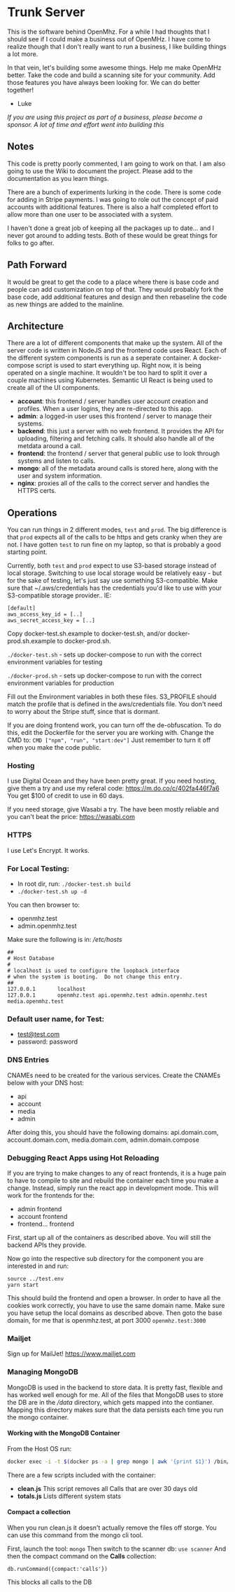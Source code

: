 # Trunk Server
This is the software behind OpenMhz. For a while I had thoughts that I should see if I could make a business out of OpenMHz. I have come to realize though that I don't really want to run a business, I like building things a lot more. 

In that vein, let's building some awesome things. Help me make OpenMHz better. Take the code and build a scanning site for your community. Add those features you have always been looking for. We can do better together!

 - Luke

*If you are using this project as part of a business, please become a sponsor. A lot of time and effort went into building this*

## Notes
This code is pretty poorly commented, I am going to work on that. I am also going to use the Wiki to document the project. Please add to the documentation as you learn things.

There are a bunch of experiments lurking in the code. There is some code for adding in Stripe payments. I was going to role out the concept of paid accounts with additional features. There is also a half completed effort to allow more than one user to be associated with a system. 

I haven't done a great job of keeping all the packages up to date... and I never got around to adding tests. Both of these would be great things for folks to go after.

## Path Forward
It would be great to get the code to a place where there is base code and people can add customization on top of that. They would probably fork the base code, add additional features and design and then rebaseline the code as new things are added to the mainline. 

## Architecture
There are a lot of different components that make up the system. All of the server code is written in NodeJS and the frontend code uses React. Each of the different system components is run as a seperate container. A docker-compose script is used to start everything up. Right now, it is being operated on a single machine. It wouldn't be too hard to split it over a couple machines using Kubernetes. Semantic UI React is being used to create all of the UI components. 
 - **account**: this frontend / server handles user account creation and profiles. When a user logins, they are re-directed to this app.
 - **admin**: a logged-in user uses this frontend / server to manage their systems.
 - **backend**: this just a server with no web frontend. It provides the API for uploading, filtering and fetching calls. It should also handle all of the metdata around a call.
 - **frontend**: the frontend / server that general public use to look through systems and listen to calls.
 - **mongo**: all of the metadata around calls is stored here, along with the user and system information.
 - **nginx**: proxies all of the calls to the correct server and handles the HTTPS certs.

## Operations

You can run things in 2 different modes, `test` and `prod`. The big difference is that `prod` expects all of the calls to be https and gets cranky when they are not. I have gotten `test` to run fine on my laptop, so that is probably a good starting point.

Currently, both `test` and `prod` expect to use S3-based storage instead of local storage. Switching to use local storage would be relatively easy - but for the sake of testing, let's just say use something S3-compatible. Make sure that ~/.aws/credentials has the credentials you'd like to use with your S3-compatible storage provider.. IE:
```
[default]
aws_access_key_id = [..]
aws_secret_access_key = [..]
```

Copy docker-test.sh.example to docker-test.sh, and/or docker-prod.sh.example to docker-prod.sh.

`./docker-test.sh` - sets up docker-compose to run with the correct environment variables for testing

`./docker-prod.sh` - sets up docker-compose to run with the correct environment variables for production

Fill out the Environment variables in both these files. S3_PROFILE should match the profile that is defined in the aws/credentials file. You don't need to worry about the Stripe stuff, since that is dormant.

If you are doing frontend work, you can turn off the de-obfuscation. To do this, edit the Dockerfile for the server you are working with. Change the CMD to:
`CMD ["npm", "run", "start:dev"]` Just remember to turn it off when you make the code public.



### Hosting
I use Digital Ocean and they have been pretty great. If you need hosting, give them a try and use my referal code: https://m.do.co/c/402fa446f7a6
You get $100 of credit to use in 60 days.

If you need storage, give Wasabi a try. The have been mostly reliable and you can't beat the price: https://wasabi.com


### HTTPS
I use Let's Encrypt. It works.

### For Local Testing:
  - In root dir, run: `./docker-test.sh build`
  - `./docker-test.sh up -d`

You can then browser to:
- openmhz.test
- admin.openmhz.test

Make sure the following is in: */etc/hosts*

````
##
# Host Database
#
# localhost is used to configure the loopback interface
# when the system is booting.  Do not change this entry.
##
127.0.0.1       localhost
127.0.0.1       openmhz.test api.openmhz.test admin.openmhz.test media.openmhz.test
````

### Default user name, for Test:

- test@test.com
- password: password


### DNS Entries

CNAMEs need to be created for the various services. Create the CNAMEs below with your DNS host:
- api
- account
- media
- admin

After doing this, you should have the following domains: api.domain.com, account.domain.com, media.domain.com, admin.domain.compose


### Debugging React Apps using Hot Reloading
If you are trying to make changes to any of react frontends, it is a huge pain to have to compile to site and rebuild the container each time you make a change. Instead, simply run the react app in development mode. This will work for the frontends for the:
- admin frontend
- account frontend
- frontend... frontend

First, start up all of the containers as described above. You will still the backend APIs they provide.

Now go into the respective sub directory for the component you are interested in and run:
````
source ../test.env
yarn start
````

This should build the frontend and open a browser. In order to have all the cookies work correctly, you have to use the same domain name. Make sure you have setup the local domains as described above. Then goto the base domain, for me that is openmhz.test, at port 3000 `openmhz.test:3000`


### Mailjet
Sign up for MailJet! 
https://www.mailjet.com


### Managing MongoDB

MongoDB is used in the backend to store data. It is pretty fast, flexible and has worked well enough for me.
All of the files that MongoDB uses to store the DB are in the */data* directory, which gets mapped into the contianer. 
Mapping this directory makes sure that the data persists each time you run the mongo container.

#### Working with the MongoDB Container

From the Host OS run:
```bash
docker exec -i -t $(docker ps -a | grep mongo | awk '{print $1}') /bin/bash
```

There are a few scripts included with the container:
- **clean.js** This script removes all Calls that are over 30 days old
- **totals.js** Lists different system stats



#### Compact a collection
When you run clean.js it doesn't actually remove the files off storge. You can use this command from the mongo cli tool.

First, launch the tool: `mongo`
Then switch to the scanner db: `use scanner`
And then the compact command on the **Calls** collection:

```
db.runCommand({compact:'calls'})
```

This blocks all calls to the DB


